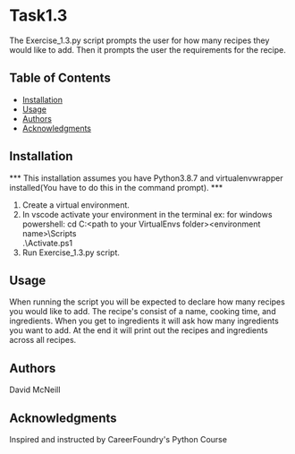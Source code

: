 # Task1.3

The Exercise_1.3.py script prompts the user for how many recipes they would like to add. Then it prompts the user the requirements for the recipe.

## Table of Contents

- [Installation](#installation)
- [Usage](#usage) 
- [Authors](#authors)
- [Acknowledgments](#acknowledgments)

## Installation

*** This installation assumes you have Python3.8.7 and virtualenvwrapper installed(You have to do this in the command prompt). ***
1. Create a virtual environment. 
2. In vscode activate your environment in the terminal ex: for windows powershell: cd C:\<path to your VirtualEnvs folder>\<environment name>\Scripts\
.\Activate.ps1
3. Run Exercise_1.3.py script.


## Usage

When running the script you will be expected to declare how many recipes you would like to add. The recipe's consist of a name, cooking time, and ingredients. When you get to ingredients it will ask how many ingredients you want to add. At the end it will print out the recipes and ingredients across all recipes.
 
## Authors

David McNeill

## Acknowledgments

Inspired and instructed by CareerFoundry's Python Course
